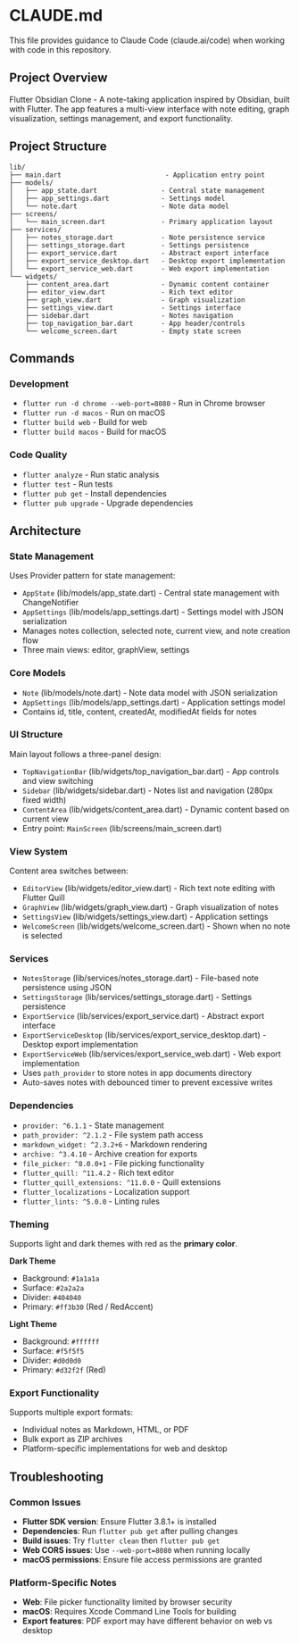 # CLAUDE.md

This file provides guidance to Claude Code (claude.ai/code) when working with code in this repository.

## Project Overview

Flutter Obsidian Clone - A note-taking application inspired by Obsidian, built with Flutter. The app features a multi-view interface with note editing, graph visualization, settings management, and export functionality.

## Project Structure

```
lib/
├── main.dart                          - Application entry point
├── models/
│   ├── app_state.dart                - Central state management
│   ├── app_settings.dart             - Settings model
│   └── note.dart                     - Note data model
├── screens/
│   └── main_screen.dart              - Primary application layout
├── services/
│   ├── notes_storage.dart            - Note persistence service
│   ├── settings_storage.dart         - Settings persistence
│   ├── export_service.dart           - Abstract export interface
│   ├── export_service_desktop.dart   - Desktop export implementation
│   └── export_service_web.dart       - Web export implementation
└── widgets/
    ├── content_area.dart             - Dynamic content container
    ├── editor_view.dart              - Rich text editor
    ├── graph_view.dart               - Graph visualization
    ├── settings_view.dart            - Settings interface
    ├── sidebar.dart                  - Notes navigation
    ├── top_navigation_bar.dart       - App header/controls
    └── welcome_screen.dart           - Empty state screen
```

## Commands

### Development
- `flutter run -d chrome --web-port=8080` - Run in Chrome browser
- `flutter run -d macos` - Run on macOS
- `flutter build web` - Build for web
- `flutter build macos` - Build for macOS

### Code Quality
- `flutter analyze` - Run static analysis
- `flutter test` - Run tests
- `flutter pub get` - Install dependencies
- `flutter pub upgrade` - Upgrade dependencies

## Architecture

### State Management
Uses Provider pattern for state management:
- `AppState` (lib/models/app_state.dart) - Central state management with ChangeNotifier
- `AppSettings` (lib/models/app_settings.dart) - Settings model with JSON serialization
- Manages notes collection, selected note, current view, and note creation flow
- Three main views: editor, graphView, settings

### Core Models
- `Note` (lib/models/note.dart) - Note data model with JSON serialization
- `AppSettings` (lib/models/app_settings.dart) - Application settings model
- Contains id, title, content, createdAt, modifiedAt fields for notes

### UI Structure
Main layout follows a three-panel design:
- `TopNavigationBar` (lib/widgets/top_navigation_bar.dart) - App controls and view switching
- `Sidebar` (lib/widgets/sidebar.dart) - Notes list and navigation (280px fixed width)
- `ContentArea` (lib/widgets/content_area.dart) - Dynamic content based on current view
- Entry point: `MainScreen` (lib/screens/main_screen.dart)

### View System
Content area switches between:
- `EditorView` (lib/widgets/editor_view.dart) - Rich text note editing with Flutter Quill
- `GraphView` (lib/widgets/graph_view.dart) - Graph visualization of notes
- `SettingsView` (lib/widgets/settings_view.dart) - Application settings
- `WelcomeScreen` (lib/widgets/welcome_screen.dart) - Shown when no note is selected

### Services
- `NotesStorage` (lib/services/notes_storage.dart) - File-based note persistence using JSON
- `SettingsStorage` (lib/services/settings_storage.dart) - Settings persistence
- `ExportService` (lib/services/export_service.dart) - Abstract export interface
- `ExportServiceDesktop` (lib/services/export_service_desktop.dart) - Desktop export implementation
- `ExportServiceWeb` (lib/services/export_service_web.dart) - Web export implementation
- Uses `path_provider` to store notes in app documents directory
- Auto-saves notes with debounced timer to prevent excessive writes

### Dependencies
- `provider: ^6.1.1` - State management
- `path_provider: ^2.1.2` - File system path access
- `markdown_widget: ^2.3.2+6` - Markdown rendering
- `archive: ^3.4.10` - Archive creation for exports
- `file_picker: ^8.0.0+1` - File picking functionality
- `flutter_quill: ^11.4.2` - Rich text editor
- `flutter_quill_extensions: ^11.0.0` - Quill extensions
- `flutter_localizations` - Localization support
- `flutter_lints: ^5.0.0` - Linting rules

### Theming
Supports light and dark themes with red as the **primary color**.

**Dark Theme**
- Background: `#1a1a1a`
- Surface: `#2a2a2a`
- Divider: `#404040`
- Primary: `#ff3b30` (Red / RedAccent)

**Light Theme**
- Background: `#ffffff`
- Surface: `#f5f5f5`
- Divider: `#d0d0d0`
- Primary: `#d32f2f` (Red)

### Export Functionality
Supports multiple export formats:
- Individual notes as Markdown, HTML, or PDF
- Bulk export as ZIP archives
- Platform-specific implementations for web and desktop

## Troubleshooting

### Common Issues
- **Flutter SDK version**: Ensure Flutter 3.8.1+ is installed
- **Dependencies**: Run `flutter pub get` after pulling changes
- **Build issues**: Try `flutter clean` then `flutter pub get`
- **Web CORS issues**: Use `--web-port=8080` when running locally
- **macOS permissions**: Ensure file access permissions are granted

### Platform-Specific Notes
- **Web**: File picker functionality limited by browser security
- **macOS**: Requires Xcode Command Line Tools for building
- **Export features**: PDF export may have different behavior on web vs desktop
